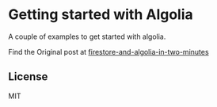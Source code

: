 # Getting started with Algolia
 A couple of examples to get started with algolia.

 Find the Original post at [firestore-and-algolia-in-two-minutes](https://thecloudfunction/blog/firestore-and-algolia-in-two-minutes)

## License
MIT